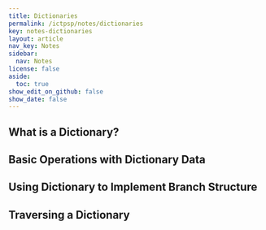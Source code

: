 ```yaml
---
title: Dictionaries
permalink: /ictpsp/notes/dictionaries
key: notes-dictionaries
layout: article
nav_key: Notes
sidebar:
  nav: Notes
license: false
aside:
  toc: true
show_edit_on_github: false
show_date: false
---
```


## What is a Dictionary?

## Basic Operations with Dictionary Data

## Using Dictionary to Implement Branch Structure

## Traversing a Dictionary

